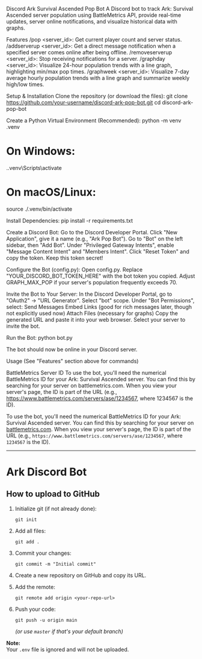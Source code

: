 Discord Ark Survival Ascended Pop Bot
A Discord bot to track Ark: Survival Ascended server population using BattleMetrics API, provide real-time updates, server online notifications, and visualize historical data with graphs.

Features
/pop <server_id>: Get current player count and server status.
/addserverup <server_id>: Get a direct message notification when a specified server comes online after being offline.
/removeserverup <server_id>: Stop receiving notifications for a server.
/graphday <server_id>: Visualize 24-hour population trends with a line graph, highlighting min/max pop times.
/graphweek <server_id>: Visualize 7-day average hourly population trends with a line graph and summarize weekly high/low times.

Setup & Installation
Clone the repository (or download the files):
git clone https://github.com/your-username/discord-ark-pop-bot.git
cd discord-ark-pop-bot

Create a Python Virtual Environment (Recommended):
python -m venv .venv
# On Windows:
.\.venv\Scripts\activate
# On macOS/Linux:
source ./.venv/bin/activate

Install Dependencies:
pip install -r requirements.txt

Create a Discord Bot:
Go to the Discord Developer Portal.
Click "New Application", give it a name (e.g., "Ark Pop Bot").
Go to "Bot" on the left sidebar, then "Add Bot".
Under "Privileged Gateway Intents", enable "Message Content Intent" and "Members Intent".
Click "Reset Token" and copy the token. Keep this token secret!

Configure the Bot (config.py):
Open config.py.
Replace "YOUR_DISCORD_BOT_TOKEN_HERE" with the bot token you copied.
Adjust GRAPH_MAX_POP if your server's population frequently exceeds 70.

Invite the Bot to Your Server:
In the Discord Developer Portal, go to "OAuth2" -> "URL Generator".
Select "bot" scope.
Under "Bot Permissions", select:
Send Messages
Embed Links (good for rich messages later, though not explicitly used now)
Attach Files (necessary for graphs)
Copy the generated URL and paste it into your web browser. Select your server to invite the bot.

Run the Bot:
python bot.py

The bot should now be online in your Discord server.

Usage
(See "Features" section above for commands)

BattleMetrics Server ID
To use the bot, you'll need the numerical BattleMetrics ID for your Ark: Survival Ascended server. You can find this by searching for your server on battlemetrics.com. When you view your server's page, the ID is part of the URL (e.g., https://www.battlemetrics.com/servers/ase/1234567, where 1234567 is the ID).

To use the bot, you'll need the numerical BattleMetrics ID for your Ark: Survival Ascended server. You can find this by searching for your server on [battlemetrics.com](https://www.battlemetrics.com/). When you view your server's page, the ID is part of the URL (e.g., `https://www.battlemetrics.com/servers/ase/1234567`, where `1234567` is the ID).

---

# Ark Discord Bot

## How to upload to GitHub

1. Initialize git (if not already done):
   ```
   git init
   ```

2. Add all files:
   ```
   git add .
   ```

3. Commit your changes:
   ```
   git commit -m "Initial commit"
   ```

4. Create a new repository on GitHub and copy its URL.

5. Add the remote:
   ```
   git remote add origin <your-repo-url>
   ```

6. Push your code:
   ```
   git push -u origin main
   ```
   *(or use `master` if that's your default branch)*

**Note:**  
Your `.env` file is ignored and will not be uploaded.
